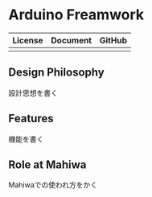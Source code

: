 # Arduino Freamwork

| License | Document | GitHub |
| ------- | -------- | ------ |
|         |          |        |

## Design Philosophy

設計思想を書く

## Features

機能を書く

## Role at Mahiwa

Mahiwaでの使われ方をかく
